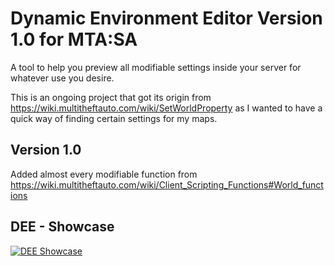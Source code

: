 # Dynamic Environment Editor Version 1.0 for MTA:SA
A tool to help you preview all modifiable settings inside your server for whatever use you desire.

This is an ongoing project that got its origin from https://wiki.multitheftauto.com/wiki/SetWorldProperty as I wanted to have a quick way of finding certain settings for my maps.
## Version 1.0
Added almost every modifiable function from https://wiki.multitheftauto.com/wiki/Client_Scripting_Functions#World_functions

## DEE - Showcase

[![DEE Showcase](http://img.youtube.com/vi/IgQYAogL9jc/0.jpg)](http://www.youtube.com/watch?v=IgQYAogL9jc "Video Title")
